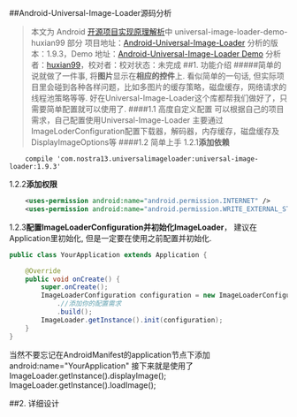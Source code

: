 ##Android-Universal-Image-Loader源码分析
> 本文为 Android [开源项目实现原理解析](https://github.com/android-cn/android-open-project-analysis)中
universal-image-loader-demo-huxian99 部分
项目地址：[Android-Universal-Image-Loader](https://github.com/nostra13/Android-Universal-Image-Loader)
分析的版本：1.9.3，Demo 地址：[Android-Universal-Image-Loader Demo](https://github.com/android-cn/android-open-project-demo/tree/master/universal-image-loader-demo-huxian99)
分析者：[huxian99](https://github.com/huxian99)，校对者：校对状态：未完成
##1. 功能介绍
#####简单的说就做了一件事, 将**图片**显示在**相应的控件**上.
看似简单的一句话, 但实际项目里会碰到各种各样问题，比如多图片的缓存策略，磁盘缓存，网络请求的线程池策略等等. 好在Universal-Image-Loader这个库都帮我们做好了，只需要简单配置就可以使用了.
####1.1 高度自定义配置
可以根据自己的项目需求，自己配置使用Universal-Image-Loader
主要通过ImageLoderConfiguration配置下载器，解码器，内存缓存，磁盘缓存及DisplayImageOptions等
####1.2 简单上手
1.2.1**添加依赖**
```Gradle
	compile 'com.nostra13.universalimageloader:universal-image-loader:1.9.3'
```
1.2.2**添加权限**
```xml
	<uses-permission android:name="android.permission.INTERNET" />
    <uses-permission android:name="android.permission.WRITE_EXTERNAL_STORAGE" />
```
1.2.3**配置ImageLoaderConfiguration并初始化ImageLoader**， 建议在Application里初始化, 但是一定要在使用之前配置并初始化.
```java
public class YourApplication extends Application {

	@Override
	public void onCreate() {
	    super.onCreate();
	    ImageLoaderConfiguration configuration = new ImageLoaderConfiguration.Builder(this)
	        .//添加你的配置需求
	        .build();
	    ImageLoader.getInstance().init(configuration);
    }
}
```
当然不要忘记在AndroidManifest的application节点下添加android:name="YourApplication"
接下来就是使用了
ImageLoader.getInstance().displayImage();
ImageLoader.getInstance().loadImage();

##2. 详细设计